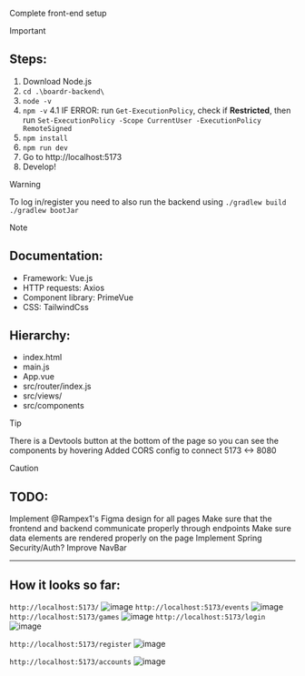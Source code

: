 Complete front-end setup

>[!IMPORTANT]
> ## Steps:
>1. Download Node.js
>2. `cd .\boardr-backend\`
>3. `node -v`
>4. `npm -v`
>4.1 IF ERROR: run `Get-ExecutionPolicy`, check if **Restricted**, then run `Set-ExecutionPolicy -Scope CurrentUser -ExecutionPolicy RemoteSigned`
>5. `npm install`
>6. `npm run dev`
>7. Go to http://localhost:5173
>8. Develop!

>[!WARNING]
>To log in/register you need to also run the backend using `./gradlew build` `./gradlew bootJar`

>[!NOTE]
> ## Documentation:
>- Framework: Vue.js
>- HTTP requests: Axios
>- Component library: PrimeVue
>- CSS: TailwindCss
> ## Hierarchy:
>- index.html
>- main.js
>- App.vue
>- src/router/index.js
>- src/views/
>- src/components

>[!TIP] 
>There is a Devtools button at the bottom of the page so you can see the components by hovering
>Added CORS config to connect 5173 <-> 8080

>[!CAUTION]
> ## TODO:
>Implement @Rampex1's Figma design for all pages
>Make sure that the frontend and backend communicate properly through endpoints
>Make sure data elements are rendered properly on the page
>Implement Spring Security/Auth?
>Improve NavBar

---
## How it looks so far: 
`http://localhost:5173/`
![image](https://github.com/user-attachments/assets/7a690625-e7c6-4e3f-9a4e-8728c739655c)
`http://localhost:5173/events`
![image](https://github.com/user-attachments/assets/88ca0aa4-eba0-4c30-8fbe-d51f5a5e0f34)
`http://localhost:5173/games`
![image](https://github.com/user-attachments/assets/f4a0b620-8211-416e-9307-3f56d4624f8e)
`http://localhost:5173/login`
![image](https://github.com/user-attachments/assets/1d38c8bf-5701-4d54-8a23-aece8063cb28)

`http://localhost:5173/register`
![image](https://github.com/user-attachments/assets/a84fa0e6-d9ed-4aaa-a531-75c31a35c192)

`http://localhost:5173/accounts`
![image](https://github.com/user-attachments/assets/49001c76-9075-4290-9c33-3090278bad0e)
